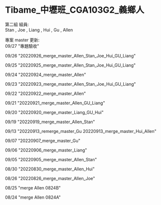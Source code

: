 # Tibame_中壢班_CGA103G2_義鄉人
第二組 組員:  
  Stan , Joe , Liang , Hui , Gu , Allen

專案 master 更新:  
09/27 "專題驗收"
 
09/26	"20220926_merge_master_Allen_Stan_Joe_Hui_GU_Liang"

09/25	"20220925_merge_master_Allen_Stan_Joe_Hui_GU_Liang"

09/24	"20220924_merge_master_Allen"

09/23	"20220923_merge_master_Allen_Stan_Joe_Hui_GU_Liang"

09/22	"20220922_merge_master_Allen"

09/21	"20220921_merge_master_Allen_GU_Liang"

09/20	"20220920_merge_master_Liang_GU_Hui"

09/19	"20220919_merge_master_Allen_Stan"

09/13	"20220913_remerge_master_Gu 
       20220913_merge_master_Hui_Allen"
       
09/07	"20220907_merge_master_Gu"

09/06	"20220906_merge_master_Liang"

09/05	"20220905_merge_master_Allen_Stan"

08/30	"20220830_merge_master_Allen_Hui"

08/26	"20220826_merge_master_Allen_Joe"

08/25	"merge Allen 0824B"

08/24	"merge Allen 0824A" 
